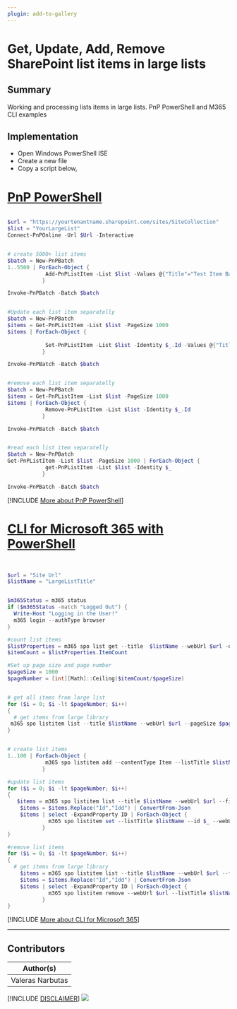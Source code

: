 ```yaml
---
plugin: add-to-gallery
---
```


# Get, Update, Add, Remove SharePoint list items in large lists

## Summary

Working and processing lists items in large lists.
PnP PowerShell and M365 CLI examples

## Implementation

- Open Windows PowerShell ISE
- Create a new file
- Copy a script  below,

# [PnP PowerShell](#tab/pnpps)
```powershell

$url = "https://yourtenantname.sharepoint.com/sites/SiteCollection"
$list = "YourLargeList"
Connect-PnPOnline -Url $Url -Interactive


# create 5000+ list items
$batch = New-PnPBatch
1..5500 | ForEach-Object { 
            Add-PnPListItem -List $list -Values @{"Title"="Test Item Batched $_"} -Batch $batch 
           }

Invoke-PnPBatch -Batch $batch


#Update each list item separatelly
$batch = New-PnPBatch
$items = Get-PnPListItem -List $list -PageSize 1000
$items | ForEach-Object { 
            
            Set-PnPListItem -List $list -Identity $_.Id -Values @{"Title"="Test Item Batched and updated $_"} -Batch $batch
           }

Invoke-PnPBatch -Batch $batch


#remove each list item separatelly
$batch = New-PnPBatch
$items = Get-PnPListItem -List $list -PageSize 1000
$items | ForEach-Object { 
            Remove-PnPListItem -List $list -Identity $_.Id
           }

Invoke-PnPBatch -Batch $batch


#read each list item separatelly
$batch = New-PnPBatch
Get-PnPListItem -List $list -PageSize 1000 | ForEach-Object { 
            get-PnPListItem -List $list -Identity $_
           }

Invoke-PnPBatch -Batch $batch


```
[!INCLUDE [More about PnP PowerShell](../../docfx/includes/MORE-PNPPS.md)]

# [CLI for Microsoft 365 with PowerShell](#tab/cli-m365-ps)
```powershell


$url = "Site Url"
$listName = "LargeListTitle"


$m365Status = m365 status
if ($m365Status -match "Logged Out") {
  Write-Host "Logging in the User!"
  m365 login --authType browser
}

#count list items
$listProperties = m365 spo list get --title  $listName --webUrl $url -o json | ConvertFrom-Json
$itemCount = $listProperties.ItemCount

#Set up page size and page number
$pageSize = 1000
$pageNumber = [int][Math]::Ceiling($itemCount/$pageSize)


# get all items from large list
for ($i = 0; $i -lt $pageNumber; $i++)
{ 
  # get items from large library
 m365 spo listitem list --title $listName --webUrl $url --pageSize $pageSize --pageNumber $i  
}


# create list items
1..100 | ForEach-Object { 
            m365 spo listitem add --contentType Item --listTitle $listName --webUrl $url --Title "Demo Item using CLI"
           }

#update list items
for ($i = 0; $i -lt $pageNumber; $i++)
{ 
   $items = m365 spo listitem list --title $listName --webUrl $url --fields "ID"  --pageSize $pageSize --pageNumber $i --output json 
    $items = $items.Replace("Id","Idd") | ConvertFrom-Json
    $items | select -ExpandProperty ID | ForEach-Object { 
             m365 spo listitem set --listTitle $listName --id $_ --webUrl $url --Title "update with cli"
           }
}

#remove list items
for ($i = 0; $i -lt $pageNumber; $i++)
{ 
  # get items from large library
    $items = m365 spo listitem list --title $listName --webUrl $url --fields "ID"  --pageSize $pageSize --pageNumber $i --output json 
    $items = $items.Replace("Id","Idd") | ConvertFrom-Json
    $items | select -ExpandProperty ID | ForEach-Object { 
             m365 spo listitem remove --webUrl $url --listTitle $listName --id $_  --confirm 
           }
}


```
[!INCLUDE [More about CLI for Microsoft 365](../../docfx/includes/MORE-CLIM365.md)]
***

## Contributors

| Author(s) |
|-----------|
| Valeras Narbutas |

[!INCLUDE [DISCLAIMER](../../docfx/includes/DISCLAIMER.md)]
<img src="https://pnptelemetry.azurewebsites.net/script-samples/scripts/spo-list-items-large-lists" aria-hidden="true" />
